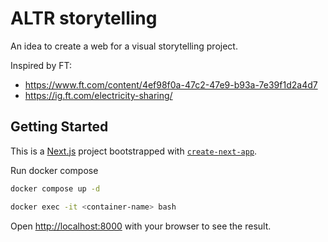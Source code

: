 # ALTR storytelling

An idea to create a web for a visual storytelling project.

Inspired by FT:

- https://www.ft.com/content/4ef98f0a-47c2-47e9-b93a-7e39f1d2a4d7
- https://ig.ft.com/electricity-sharing/

## Getting Started

This is a [Next.js](https://nextjs.org/) project bootstrapped with [`create-next-app`](https://github.com/vercel/next.js/tree/canary/packages/create-next-app).

Run docker compose

```bash
docker compose up -d

docker exec -it <container-name> bash
```

Open [http://localhost:8000](http://localhost:8000) with your browser to see the result.
